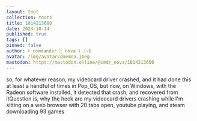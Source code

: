 ```yaml
---
layout: toot
collection: toots
title: 1014213600
date: 2024-10-14
published: true
tags: []
pinned: false
author: ⸸ commander ░ nova ⸸ :~$
avatar: /img/avatar/daemon.jpeg
mastodon: https://mastodon.online/@cmdr_nova/1014213600
---
```


so, for whatever reason, my videocard driver crashed, and it had done this at least a handful of times in Pop_OS, but now, on Windows, with the Radeon software installed, it detected that crash, and recovered from itQuestion is, why the heck are my videocard drivers crashing while I'm sitting on a web browser with 20 tabs open, youtube playing, and steam downloading 93 games
